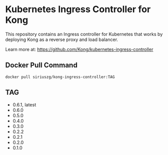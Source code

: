 # Kubernetes Ingress Controller for Kong

This repository contains an Ingress controller for Kubernetes that works by deploying Kong as a reverse proxy and load balancer.

Learn more at: <https://github.com/Kong/kubernetes-ingress-controller>

## Docker Pull Command

`docker pull siriuszg/kong-ingress-controller:TAG`

## TAG

* 0.6.1, latest
* 0.6.0
* 0.5.0
* 0.4.0
* 0.3.0
* 0.2.2
* 0.2.1
* 0.2.0
* 0.1.0
